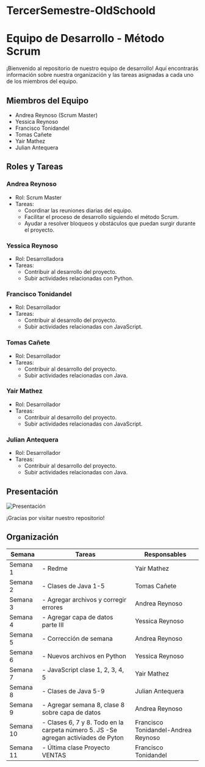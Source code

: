 # TercerSemestre-OldSchoold

# Equipo de Desarrollo - Método Scrum

¡Bienvenido al repositorio de nuestro equipo de desarrollo! Aquí encontrarás información sobre nuestra organización y las tareas asignadas a cada uno de los miembros del equipo.

## Miembros del Equipo
- Andrea Reynoso (Scrum Master)
- Yessica Reynoso
- Francisco Tonidandel
- Tomas Cañete
- Yair Mathez
- Julian Antequera

## Roles y Tareas

### Andrea Reynoso
- Rol: Scrum Master
- Tareas: 
  - Coordinar las reuniones diarias del equipo.
  - Facilitar el proceso de desarrollo siguiendo el método Scrum.
  - Ayudar a resolver bloqueos y obstáculos que puedan surgir durante el proyecto.

### Yessica Reynoso
- Rol: Desarrolladora
- Tareas:
  - Contribuir al desarrollo del proyecto.
  - Subir actividades relacionadas con Python.

### Francisco Tonidandel
- Rol: Desarrollador
- Tareas:
  - Contribuir al desarrollo del proyecto.
  - Subir actividades relacionadas con JavaScript.

### Tomas Cañete
- Rol: Desarrollador
- Tareas:
  - Contribuir al desarrollo del proyecto.
  - Subir actividades relacionadas con Java.

### Yair Mathez
- Rol: Desarrollador
- Tareas:
  - Contribuir al desarrollo del proyecto.
  - Subir actividades relacionadas con JavaScript.

### Julian Antequera
- Rol: Desarrollador
- Tareas:
  - Contribuir al desarrollo del proyecto.
  - Subir actividades relacionadas con Java.

## Presentación
![Presentación](Programación%20Old%20School.gif)

¡Gracias por visitar nuestro repositorio!

## Organización 

| Semana | Tareas                                | Responsables          |
| ------ | ------------------------------------- | --------------------- |
| Semana 1 | - Redme                                | Yair Mathez           |
| Semana 2 | - Clases de Java 1-5                   | Tomas Cañete          |
| Semana 3 | - Agregar archivos y corregir errores  | Andrea Reynoso        |
| Semana 4 | - Agregar capa de datos parte III      | Yessica Reynoso       |
| Semana 5 | - Corrección de semana                 | Andrea Reynoso        |
| Semana 6 | - Nuevos archivos en Python            | Yessica Reynoso       |
| Semana 7 | - JavaScript clase 1, 2, 3, 4, 5       | Yair Mathez           |
| Semana 8 | - Clases de Java 5-9                   | Julian Antequera      |
| Semana 9 | - Agregar semana 8, clase 8 sobre capa de datos | Andrea Reynoso |
| Semana 10 | - Clases 6, 7 y 8. Todo en la carpeta número 5. JS  -Se agregan activiades de Pyton| Francisco Tonidandel-Andrea Reynoso |
| Semana 11 | - Última clase Proyecto VENTAS        | Francisco Tonidandel  |
